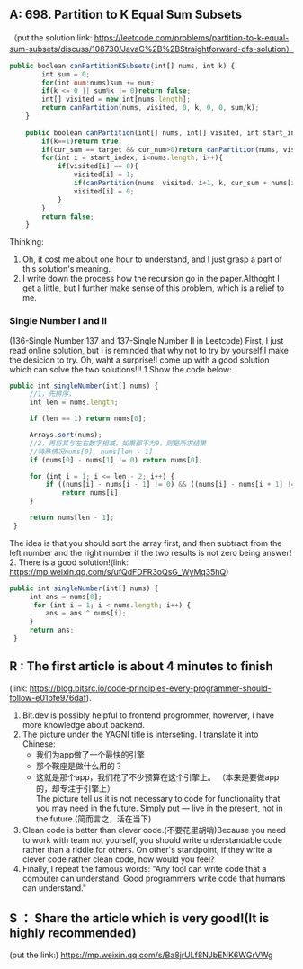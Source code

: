 ## A: 698. Partition to K Equal Sum Subsets
（put the solution link: https://leetcode.com/problems/partition-to-k-equal-sum-subsets/discuss/108730/JavaC%2B%2BStraightforward-dfs-solution）

```javascript
public boolean canPartitionKSubsets(int[] nums, int k) {
        int sum = 0;
        for(int num:nums)sum += num;
        if(k <= 0 || sum%k != 0)return false;
        int[] visited = new int[nums.length];
        return canPartition(nums, visited, 0, k, 0, 0, sum/k);
    }
    
    public boolean canPartition(int[] nums, int[] visited, int start_index, int k, int cur_sum, int cur_num, int target){
        if(k==1)return true;
        if(cur_sum == target && cur_num>0)return canPartition(nums, visited, 0, k-1, 0, 0, target);
        for(int i = start_index; i<nums.length; i++){
            if(visited[i] == 0){
                visited[i] = 1;
                if(canPartition(nums, visited, i+1, k, cur_sum + nums[i], cur_num++, target))return true;
                visited[i] = 0;
            }
        }
        return false;
    }
```
   Thinking:
   1. Oh, it cost me about one hour to understand, and I just grasp a part of this solution's meaning.
   2. I write down the process how the recursion go in the paper.Althoght I get a little, but I further make sense of this problem, which is a relief to me.

### Single Number I and II
(136-Single Number 137 and 137-Single Number II in Leetcode)
   First, I just read online solution, but I is reminded that why not to try by yourself.I make the desicion to try.
   Oh, waht a surprise!I come up with a good solution which can solve the two solutions!!!
   1.Show the code below:
   ```javascript
   public int singleNumber(int[] nums) {
        //1，先排序，
        int len = nums.length;

        if (len == 1) return nums[0];

        Arrays.sort(nums);
        //2，再将其与左右数字相减，如果都不为0，则是所求结果
        //特殊情况nums[0], nums[len - 1]
        if (nums[0] - nums[1] != 0) return nums[0];

        for (int i = 1; i <= len - 2; i++) {
            if ((nums[i] - nums[i - 1] != 0) && ((nums[i] - nums[i + 1] != 0)))
                return nums[i];
        }

        return nums[len - 1];
    }
   ```
   The idea is that you should sort the array first, and then subtract from the left number and the right number if the two results is not zero being answer!
   2. There is a good solution!(link: https://mp.weixin.qq.com/s/ufQdFDFR3oQsG_WyMq35hQ)
   ```javascript
   public int singleNumber(int[] nums) {
        int ans = nums[0];
         for (int i = 1; i < nums.length; i++) {
            ans = ans ^ nums[i];
        }
        return ans;
    }
   ```
   
## R : The first article is about 4 minutes to finish
(link: https://blog.bitsrc.io/code-principles-every-programmer-should-follow-e01bfe976daf). 

1. Bit.dev is possibly helpful to frontend progrommer, howerver, I have more knowledge about backend.
2. The picture under the YAGNI title is interseting. I translate it into Chinese:
   - 我们为app做了一个最快的引擎  
   - 那个鞍座是做什么用的？ 
   - 这就是那个app，我们花了不少预算在这个引擎上。
   （本来是要做app的，却专注于引擎上）  
   The picture tell us it is not necessary to code for functionality that you may need in the future.
   Simply put — live in the present, not in the future.(简而言之，活在当下)
3. Clean code is better than clever code.(不要花里胡哨)Because you need to work with team not yourself, you should write understandable
code rather than a riddle for others. On other's standpoint, if they write a clever code rather clean code, how would you feel?
4. Finally, I repeat the famous words: "Any fool can write code that a computer can understand. Good programmers write code that humans can understand."
  
## S ： Share the article which is very good!(It is highly recommended)
(put the link:)
https://mp.weixin.qq.com/s/Ba8jrULf8NJbENK6WGrVWg
